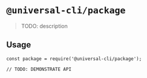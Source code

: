 # `@universal-cli/package`

> TODO: description

## Usage

```
const package = require('@universal-cli/package');

// TODO: DEMONSTRATE API
```

